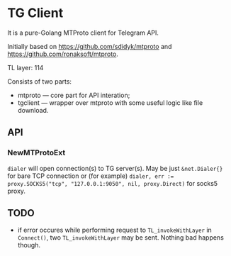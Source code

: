 # TG Client
It is a pure-Golang MTProto client for Telegram API.

Initially based on https://github.com/sdidyk/mtproto and https://github.com/ronaksoft/mtproto.

TL layer: 114

Consists of two parts:
  * mtproto — core part for API interation;
  * tgclient — wrapper over mtproto with some useful logic like file download.

## API
### NewMTProtoExt
`dialer` will open connection(s) to TG server(s).
May be just `&net.Dialer{}` for bare TCP connection or (for example)
`dialer, err := proxy.SOCKS5("tcp", "127.0.0.1:9050", nil, proxy.Direct)`
for socks5 proxy.

## TODO
* if error occures while performing request to `TL_invokeWithLayer` in `Connect()`, two `TL_invokeWithLayer` may be sent. Nothing bad happens though.
